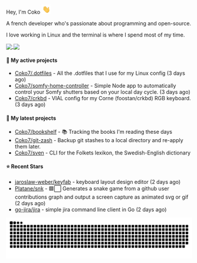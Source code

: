 Hey, I'm Coko <img src="./images/hi.gif" width="25" />

A french developer who's passionate about programming and open-source.

I love working in Linux and the terminal is where I spend most of my time.

<a href="https://github.com/anuraghazra/github-readme-stats">
  <img height=200 align="center" src="https://github-readme-stats.vercel.app/api/top-langs?username=coko7&layout=donut&theme=transparent" />
</a>
<a href="https://github.com/anuraghazra/convoychat">
  <img height=200 align="center" src="https://github-readme-stats.vercel.app/api?username=coko7&show_icons=true&theme=transparent" />
</a>

#### 👷 My active projects

- [Coko7/.dotfiles](https://github.com/Coko7/.dotfiles) - All the .dotfiles that I use for my Linux config (3 days ago)
- [Coko7/somfy-home-controller](https://github.com/Coko7/somfy-home-controller) - Simple Node app to automatically control your Somfy shutters based on your local day cycle. (3 days ago)
- [Coko7/crkbd](https://github.com/Coko7/crkbd) - VIAL config for my Corne (foostan/crkbd) RGB keyboard.  (3 days ago)

#### 🌱 My latest projects

- [Coko7/bookshelf](https://github.com/Coko7/bookshelf) - 📚 Tracking the books I&#39;m reading these days 
- [Coko7/git-zash](https://github.com/Coko7/git-zash) - Backup git stashes to a local directory and re-apply them later.
- [Coko7/sven](https://github.com/Coko7/sven) - CLI for the Folkets lexikon, the Swedish-English dictionary 

#### ⭐ Recent Stars

- [jaroslaw-weber/keyfab](https://github.com/jaroslaw-weber/keyfab) - keyboard layout design editor (2 days ago)
- [Platane/snk](https://github.com/Platane/snk) - 🟩⬜ Generates a snake game from a github user contributions graph and output a screen capture as animated svg or gif (2 days ago)
- [go-jira/jira](https://github.com/go-jira/jira) - simple jira command line client in Go (2 days ago)

<picture>
  <source media="(prefers-color-scheme: dark)"  srcset="https://raw.githubusercontent.com/Coko7/Coko7/snake/github-contribution-grid-snake-dark.svg">
  <source media="(prefers-color-scheme: light)" srcset="https://raw.githubusercontent.com/Coko7/Coko7/snake/github-contribution-grid-snake-light.svg">
  <img align="center" alt="GitHub Contribution Snake" src="https://raw.githubusercontent.com/Coko7/Coko7/snake/github-contribution-grid-snake-light.svg">
</picture>
